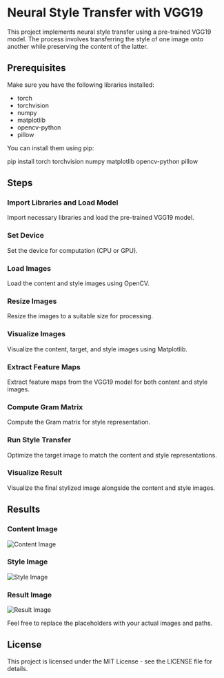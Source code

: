 # Neural Style Transfer with VGG19

This project implements neural style transfer using a pre-trained VGG19 model. The process involves transferring the style of one image onto another while preserving the content of the latter.

## Prerequisites

Make sure you have the following libraries installed:
- torch
- torchvision
- numpy
- matplotlib
- opencv-python
- pillow

You can install them using pip:

pip install torch torchvision numpy matplotlib opencv-python pillow

## Steps

### Import Libraries and Load Model

Import necessary libraries and load the pre-trained VGG19 model.

### Set Device

Set the device for computation (CPU or GPU).

### Load Images

Load the content and style images using OpenCV.

### Resize Images

Resize the images to a suitable size for processing.

### Visualize Images

Visualize the content, target, and style images using Matplotlib.

### Extract Feature Maps

Extract feature maps from the VGG19 model for both content and style images.

### Compute Gram Matrix

Compute the Gram matrix for style representation.

### Run Style Transfer

Optimize the target image to match the content and style representations.

### Visualize Result

Visualize the final stylized image alongside the content and style images.

## Results

### Content Image
![Content Image](<img width="757" alt="content" src="https://github.com/satvikahuja/Neural-Style-Transfer/assets/109898261/b8d4da82-ea45-4f23-8d59-9be2935ca53d">
)

### Style Image
![Style Image](<img width="736" alt="style" src="https://github.com/satvikahuja/Neural-Style-Transfer/assets/109898261/9d777828-b0cb-462d-b8ea-0acae7598588">
)

### Result Image
![Result Image](<img width="329" alt="Screenshot 2024-06-21 at 12 29 51 AM" src="https://github.com/satvikahuja/Neural-Style-Transfer/assets/109898261/8def2882-866f-4f20-a2a3-dee6589ee7c7">
)

Feel free to replace the placeholders with your actual images and paths.

## License

This project is licensed under the MIT License - see the LICENSE file for details.
